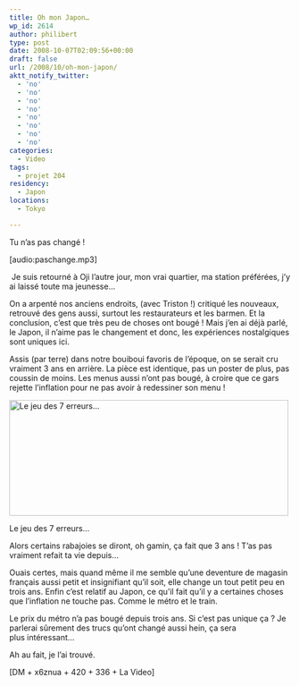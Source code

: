 ```yaml
---
title: Oh mon Japon…
wp_id: 2614
author: philibert
type: post
date: 2008-10-07T02:09:56+00:00
draft: false
url: /2008/10/oh-mon-japon/
aktt_notify_twitter:
  - 'no'
  - 'no'
  - 'no'
  - 'no'
  - 'no'
  - 'no'
  - 'no'
  - 'no'
categories:
  - Video
tags:
  - projet 204
residency:
  - Japon
locations:
  - Tokyo

---
```

Tu n&rsquo;as pas changé !
  
[audio:paschange.mp3]
  
 Je suis retourné à Oji l&rsquo;autre jour, mon vrai quartier, ma station préférées, j&rsquo;y ai laissé toute ma jeunesse&#8230;
  
On a arpenté nos anciens endroits, (avec Triston !) critiqué les nouveaux, retrouvé des gens aussi, surtout les restaurateurs et les barmen. Et la conclusion, c&rsquo;est que très peu de choses ont bougé ! Mais j&rsquo;en ai déjà parlé, le Japon, il n&rsquo;aime pas le changement et donc, les expériences nostalgiques sont uniques ici. 

Assis (par terre) dans notre bouiboui favoris de l&rsquo;époque, on se serait cru vraiment 3 ans en arrière. La pièce est identique, pas un poster de plus, pas coussin de moins. Les menus aussi n&rsquo;ont pas bougé, à croire que ce gars rejette l&rsquo;inflation pour ne pas avoir à redessiner son menu !

<div id="attachment_270" class="wp-caption aligncenter" style="max-width: 500px">
  <a href="http://benmerde.com/wp-content{{< aws >}}/uploads/crow_comparaison.jpg"><img class="size-full wp-image-270" title="crow_comparaison" src="http://benmerde.com/wp-content{{< aws >}}/uploads/crow_comparaison.jpg" alt="Le jeu des 7 erreurs..." width="500" height="207" /></a>
  
  <p class="wp-caption-text">
    Le jeu des 7 erreurs...
  </p>
</div>

Alors certains rabajoies se diront, oh gamin, ça fait que 3 ans ! T&rsquo;as pas vraiment refait ta vie depuis&#8230;
  
Ouais certes, mais quand même il me semble qu&rsquo;une deventure de magasin français aussi petit et insignifiant qu&rsquo;il soit, elle change un tout petit peu en trois ans. Enfin c&rsquo;est relatif au Japon, ce qu&rsquo;il fait qu&rsquo;il y a certaines choses que l&rsquo;inflation ne touche pas. Comme le métro et le train.

Le prix du métro n&rsquo;a pas bougé depuis trois ans. Si c&rsquo;est pas unique ça ? Je parlerai sûrement des trucs qu&rsquo;ont changé aussi hein, ça sera plus intéressant&#8230;

Ah au fait, je l&rsquo;ai trouvé.

[DM + x6znua + 420 + 336 + La Video]